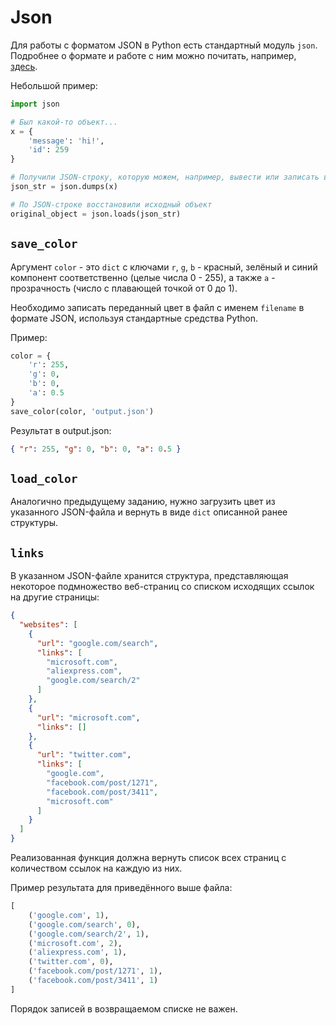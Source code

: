 # Json

Для работы с форматом JSON в Python есть стандартный модуль `json`.
Подробнее о формате и работе с ним можно почитать, например,
[здесь](https://python-scripts.com/json).

Небольшой пример:
```python
import json

# Был какой-то объект...
x = {
    'message': 'hi!',
    'id': 259
}

# Получили JSON-строку, которую можем, например, вывести или записать в файл
json_str = json.dumps(x)

# По JSON-строке восстановили исходный объект
original_object = json.loads(json_str)
```

## `save_color`

Аргумент `color` - это `dict` с ключами `r`, `g`, `b` -
красный, зелёный и синий компонент соответственно (целые числа 0 - 255),
а также `a` - прозрачность (число с плавающей точкой от 0 до 1).

Необходимо записать переданный цвет в файл с именем `filename` в формате JSON,
используя стандартные средства Python.

Пример:
```python
color = {
    'r': 255,
    'g': 0,
    'b': 0,
    'a': 0.5
}
save_color(color, 'output.json')
```

Результат в output.json:
```json
{ "r": 255, "g": 0, "b": 0, "a": 0.5 }
```

## `load_color`
Аналогично предыдущему заданию, нужно загрузить цвет из указанного JSON-файла
и вернуть в виде `dict` описанной ранее структуры.

## `links`
В указанном JSON-файле хранится структура, представляющая
некоторое подмножество веб-страниц со списком исходящих ссылок на другие страницы:


```json
{
  "websites": [
    {
      "url": "google.com/search",
      "links": [
        "microsoft.com",
        "aliexpress.com",
        "google.com/search/2"
      ]
    },
    {
      "url": "microsoft.com",
      "links": []
    },
    {
      "url": "twitter.com",
      "links": [
        "google.com",
        "facebook.com/post/1271",
        "facebook.com/post/3411",
        "microsoft.com"
      ]
    }
  ]
}
```

Реализованная функция должна вернуть список всех страниц
с количеством ссылок на каждую из них.

Пример результата для приведённого выше файла:
```python
[
    ('google.com', 1),
    ('google.com/search', 0),
    ('google.com/search/2', 1),
    ('microsoft.com', 2),
    ('aliexpress.com', 1),
    ('twitter.com', 0),
    ('facebook.com/post/1271', 1),
    ('facebook.com/post/3411', 1)
]
```

Порядок записей в возвращаемом списке не важен.
